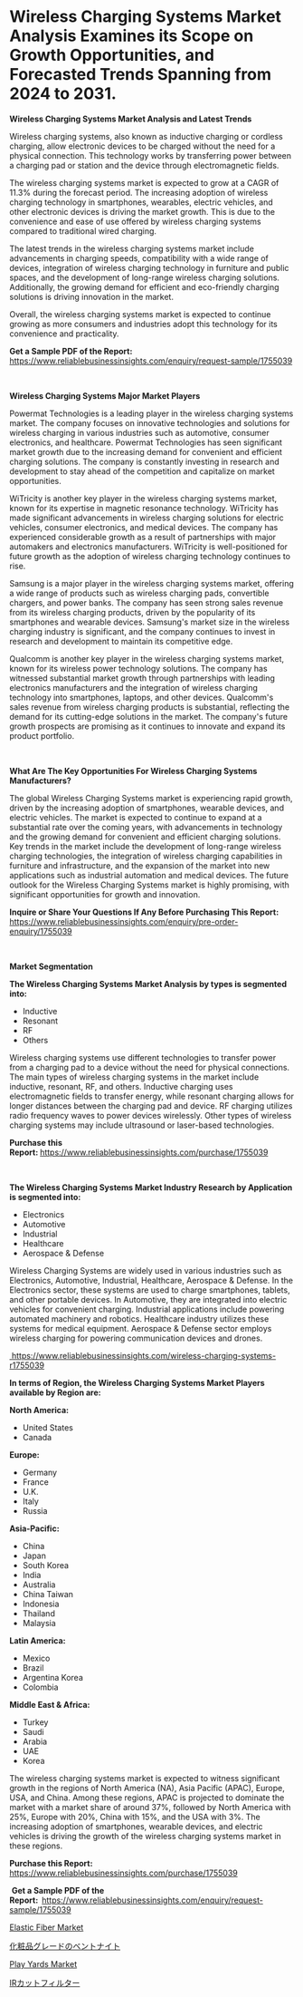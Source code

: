 <p><h1>Wireless Charging Systems Market Analysis Examines its Scope on Growth Opportunities, and Forecasted Trends Spanning from 2024 to 2031.</h1></p><p><strong>Wireless Charging Systems Market Analysis and Latest Trends</strong></p>
<p><p>Wireless charging systems, also known as inductive charging or cordless charging, allow electronic devices to be charged without the need for a physical connection. This technology works by transferring power between a charging pad or station and the device through electromagnetic fields.</p><p>The wireless charging systems market is expected to grow at a CAGR of 11.3% during the forecast period. The increasing adoption of wireless charging technology in smartphones, wearables, electric vehicles, and other electronic devices is driving the market growth. This is due to the convenience and ease of use offered by wireless charging systems compared to traditional wired charging.</p><p>The latest trends in the wireless charging systems market include advancements in charging speeds, compatibility with a wide range of devices, integration of wireless charging technology in furniture and public spaces, and the development of long-range wireless charging solutions. Additionally, the growing demand for efficient and eco-friendly charging solutions is driving innovation in the market.</p><p>Overall, the wireless charging systems market is expected to continue growing as more consumers and industries adopt this technology for its convenience and practicality.</p></p>
<p><strong>Get a Sample PDF of the Report:&nbsp;</strong> <a href="https://www.reliablebusinessinsights.com/enquiry/request-sample/1755039">https://www.reliablebusinessinsights.com/enquiry/request-sample/1755039</a></p>
<p>&nbsp;</p>
<p><strong>Wireless Charging Systems Major Market Players</strong></p>
<p><p>Powermat Technologies is a leading player in the wireless charging systems market. The company focuses on innovative technologies and solutions for wireless charging in various industries such as automotive, consumer electronics, and healthcare. Powermat Technologies has seen significant market growth due to the increasing demand for convenient and efficient charging solutions. The company is constantly investing in research and development to stay ahead of the competition and capitalize on market opportunities.</p><p>WiTricity is another key player in the wireless charging systems market, known for its expertise in magnetic resonance technology. WiTricity has made significant advancements in wireless charging solutions for electric vehicles, consumer electronics, and medical devices. The company has experienced considerable growth as a result of partnerships with major automakers and electronics manufacturers. WiTricity is well-positioned for future growth as the adoption of wireless charging technology continues to rise.</p><p>Samsung is a major player in the wireless charging systems market, offering a wide range of products such as wireless charging pads, convertible chargers, and power banks. The company has seen strong sales revenue from its wireless charging products, driven by the popularity of its smartphones and wearable devices. Samsung's market size in the wireless charging industry is significant, and the company continues to invest in research and development to maintain its competitive edge.</p><p>Qualcomm is another key player in the wireless charging systems market, known for its wireless power technology solutions. The company has witnessed substantial market growth through partnerships with leading electronics manufacturers and the integration of wireless charging technology into smartphones, laptops, and other devices. Qualcomm's sales revenue from wireless charging products is substantial, reflecting the demand for its cutting-edge solutions in the market. The company's future growth prospects are promising as it continues to innovate and expand its product portfolio.</p></p>
<p>&nbsp;</p>
<p><strong>What Are The Key Opportunities For Wireless Charging Systems Manufacturers?</strong></p>
<p><p>The global Wireless Charging Systems market is experiencing rapid growth, driven by the increasing adoption of smartphones, wearable devices, and electric vehicles. The market is expected to continue to expand at a substantial rate over the coming years, with advancements in technology and the growing demand for convenient and efficient charging solutions. Key trends in the market include the development of long-range wireless charging technologies, the integration of wireless charging capabilities in furniture and infrastructure, and the expansion of the market into new applications such as industrial automation and medical devices. The future outlook for the Wireless Charging Systems market is highly promising, with significant opportunities for growth and innovation.</p></p>
<p><strong>Inquire or Share Your Questions If Any Before Purchasing This Report:</strong> <a href="https://www.reliablebusinessinsights.com/enquiry/pre-order-enquiry/1755039">https://www.reliablebusinessinsights.com/enquiry/pre-order-enquiry/1755039</a></p>
<p>&nbsp;</p>
<p><strong>Market Segmentation</strong></p>
<p><strong>The Wireless Charging Systems Market Analysis by types is segmented into:</strong></p>
<p><ul><li>Inductive</li><li>Resonant</li><li>RF</li><li>Others</li></ul></p>
<p><p>Wireless charging systems use different technologies to transfer power from a charging pad to a device without the need for physical connections. The main types of wireless charging systems in the market include inductive, resonant, RF, and others. Inductive charging uses electromagnetic fields to transfer energy, while resonant charging allows for longer distances between the charging pad and device. RF charging utilizes radio frequency waves to power devices wirelessly. Other types of wireless charging systems may include ultrasound or laser-based technologies.</p></p>
<p><strong>Purchase this Report:&nbsp;</strong><a href="https://www.reliablebusinessinsights.com/purchase/1755039">https://www.reliablebusinessinsights.com/purchase/1755039</a></p>
<p>&nbsp;</p>
<p><strong>The Wireless Charging Systems Market Industry Research by Application is segmented into:</strong></p>
<p><ul><li>Electronics</li><li>Automotive</li><li>Industrial</li><li>Healthcare</li><li>Aerospace & Defense</li></ul></p>
<p><p>Wireless Charging Systems are widely used in various industries such as Electronics, Automotive, Industrial, Healthcare, Aerospace & Defense. In the Electronics sector, these systems are used to charge smartphones, tablets, and other portable devices. In Automotive, they are integrated into electric vehicles for convenient charging. Industrial applications include powering automated machinery and robotics. Healthcare industry utilizes these systems for medical equipment. Aerospace & Defense sector employs wireless charging for powering communication devices and drones.</p></p>
<p><a href="https://www.reliablebusinessinsights.com/wireless-charging-systems-r1755039">&nbsp;https://www.reliablebusinessinsights.com/wireless-charging-systems-r1755039</a></p>
<p><strong>In terms of Region, the Wireless Charging Systems Market Players available by Region are:</strong></p>
<p>
    <p> <strong> North America: </strong>
        <ul>
            <li>United States</li>
            <li>Canada</li>
        </ul>
        </p> 
    <p> <strong> Europe: </strong>
        <ul>
            <li>Germany</li>
            <li>France</li>
            <li>U.K.</li>
            <li>Italy</li>
            <li>Russia</li>
        </ul>
        </p> 
    <p> <strong> Asia-Pacific: </strong>
        <ul>
            <li>China</li>
            <li>Japan</li>
            <li>South Korea</li>
            <li>India</li>
            <li>Australia</li>
            <li>China Taiwan</li>
            <li>Indonesia</li>
            <li>Thailand</li>
            <li>Malaysia</li>
        </ul>
        </p> 
    <p> <strong> Latin America: </strong>
        <ul>
            <li>Mexico</li>
            <li>Brazil</li>
            <li>Argentina Korea</li>
            <li>Colombia</li>
        </ul>
        </p> 
    <p> <strong> Middle East & Africa: </strong>
        <ul>
            <li>Turkey</li>
            <li>Saudi</li>
            <li>Arabia</li>
            <li>UAE</li>
            <li>Korea</li>
        </ul>
    </p>
    </p>
<p><p>The wireless charging systems market is expected to witness significant growth in the regions of North America (NA), Asia Pacific (APAC), Europe, USA, and China. Among these regions, APAC is projected to dominate the market with a market share of around 37%, followed by North America with 25%, Europe with 20%, China with 15%, and the USA with 3%. The increasing adoption of smartphones, wearable devices, and electric vehicles is driving the growth of the wireless charging systems market in these regions.</p></p>
<p><strong>Purchase this Report: </strong><a href="https://www.reliablebusinessinsights.com/purchase/1755039">https://www.reliablebusinessinsights.com/purchase/1755039</a></p>
<p>&nbsp;<strong>Get a Sample PDF of the Report:&nbsp;&nbsp;</strong><a href="https://www.reliablebusinessinsights.com/enquiry/request-sample/1755039">https://www.reliablebusinessinsights.com/enquiry/request-sample/1755039</a></p>
<p><strong></strong></p>
<p><p><a href="https://github.com/emnqcawl19/Market-Research-Report-List-1/blob/main/elastic-fiber-market.md">Elastic Fiber Market</a></p><p><a href="https://github.com/NikitaBruen/Market-Research-Report-List-1/blob/main/3317733180489.md">化粧品グレードのベントナイト</a></p><p><a href="https://github.com/shahriarnajimjoy333/Market-Research-Report-List-1/blob/main/play-yards-market.md">Play Yards Market</a></p><p><a href="https://github.com/mm14022023/Market-Research-Report-List-2/blob/main/7001860180488.md">IRカットフィルター</a></p></p>